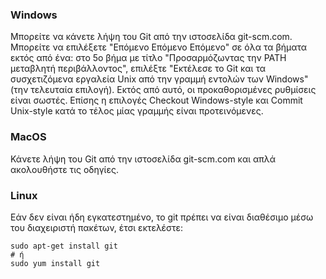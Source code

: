 ### Windows

Μπορείτε να κάνετε λήψη του Git από την ιστοσελίδα git-scm.com. Μπορείτε να επιλέξετε "Επόμενο Επόμενο Επόμενο" σε όλα τα βήματα εκτός από ένα: στο 5ο βήμα με τίτλο "Προσαρμόζωντας την PATH μεταβλητή περιβάλλοντος", επιλέξτε "Εκτέλεσε το Git και τα συσχετιζόμενα εργαλεία Unix από την γραμμή εντολών των Windows" (την τελευταία επιλογή). Εκτός από αυτό, οι προκαθορισμένες ρυθμίσεις είναι σωστές. Επίσης η επιλογές Checkout Windows-style και Commit Unix-style κατά το τέλος μίας γραμμής είναι προτεινόμενες.

### MacOS

Κάνετε λήψη του Git από την ιστοσελίδα git-scm.com και απλά ακολουθήστε τις οδηγίες.

### Linux

Εάν δεν είναι ήδη εγκατεστημένο, το git πρέπει να είναι διαθέσιμο μέσω του διαχειριστή πακέτων, έτσι εκτελέστε:

    sudo apt-get install git
    # ή
    sudo yum install git